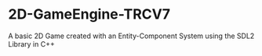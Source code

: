 # 2D-GameEngine-TRCV7
A basic 2D Game created with an Entity-Component System using the SDL2 Library in C++
